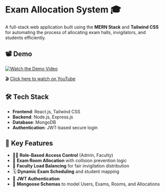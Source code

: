 # Exam Allocation System 🎓

A full-stack web application built using the **MERN Stack** and **Tailwind CSS** for automating the process of allocating exam halls, invigilators, and students efficiently.

## 📽️ Demo

[![Watch the Demo Video](https://img.youtube.com/vi/3LtOTduAXm4/0.jpg)](https://youtu.be/3LtOTduAXm4)

🎬 [Click here to watch on YouTube](https://youtu.be/3LtOTduAXm4)


## 🛠️ Tech Stack

- **Frontend**: React.js, Tailwind CSS
- **Backend**: Node.js, Express.js
- **Database**: MongoDB
- **Authentication**: JWT-based secure login

## 🔑 Key Features

- 🧑‍🏫 **Role-Based Access Control** (Admin, Faculty)
- 🏫 **Exam Room Allocation** with collision prevention logic
- 🧮 **Faculty Load Balancing** for fair invigilation distribution
- 🗓️ **Dynamic Exam Scheduling** and student mapping
- 🔐 **JWT Authentication**
- 📁 **Mongoose Schemas** to model Users, Exams, Rooms, and Allocations

